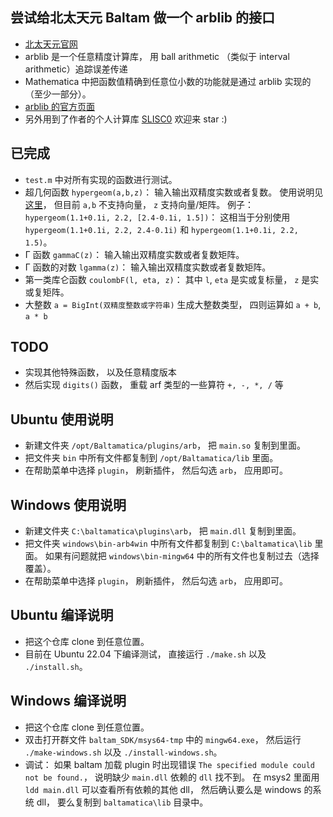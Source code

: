 ## 尝试给北太天元 Baltam 做一个 arblib 的接口
* [北太天元官网](http://www.baltamatica.com/product/NCS.html)
* arblib 是一个任意精度计算库， 用 ball arithmetic （类似于 interval arithmetic）追踪误差传递
* Mathematica 中把函数值精确到任意位小数的功能就是通过 arblib 实现的（至少一部分）。
* [arblib 的官方页面](https://arblib.org/)
* 另外用到了作者的个人计算库 [SLISC0](https://github.com/MacroUniverse/SLISC0) 欢迎来 star :)

## 已完成
* `test.m` 中对所有实现的函数进行测试。
* 超几何函数 `hypergeom(a,b,z)`： 输入输出双精度实数或者复数。 使用说明见[这里](https://www.mathworks.com/help/symbolic/hypergeom.html)， 但目前 `a,b` 不支持向量， `z` 支持向量/矩阵。 例子： `hypergeom(1.1+0.1i, 2.2, [2.4-0.1i, 1.5])`： 这相当于分别使用 `hypergeom(1.1+0.1i, 2.2, 2.4-0.1i)` 和 `hypergeom(1.1+0.1i, 2.2, 1.5)`。
* Γ 函数 `gammaC(z)`： 输入输出双精度实数或者复数矩阵。
* Γ 函数的对数 `lgamma(z)`： 输入输出双精度实数或者复数矩阵。
* 第一类库仑函数 `coulombF(l, eta, z)`： 其中 `l`, `eta` 是实或复标量， `z` 是实或复矩阵。
* 大整数 `a = BigInt(双精度整数或字符串)` 生成大整数类型， 四则运算如 `a + b`, `a * b`

## TODO
* 实现其他特殊函数， 以及任意精度版本
* 然后实现 `digits()` 函数， 重载 arf 类型的一些算符 `+, -, *, /` 等

## Ubuntu 使用说明
* 新建文件夹 `/opt/Baltamatica/plugins/arb`， 把 `main.so` 复制到里面。
* 把文件夹 `bin` 中所有文件都复制到 `/opt/Baltamatica/lib` 里面。
* 在帮助菜单中选择 `plugin`， 刷新插件， 然后勾选 `arb`， 应用即可。

## Windows 使用说明
* 新建文件夹 `C:\baltamatica\plugins\arb`， 把 `main.dll` 复制到里面。
* 把文件夹 `windows\bin-arb4win` 中所有文件都复制到 `C:\baltamatica\lib` 里面。 如果有问题就把 `windows\bin-mingw64` 中的所有文件也复制过去（选择覆盖）。
* 在帮助菜单中选择 `plugin`， 刷新插件， 然后勾选 `arb`， 应用即可。

## Ubuntu 编译说明
* 把这个仓库 clone 到任意位置。
* 目前在 Ubuntu 22.04 下编译测试， 直接运行 `./make.sh` 以及 `./install.sh`。

## Windows 编译说明
* 把这个仓库 clone 到任意位置。
* 双击打开群文件 `baltam_SDK/msys64-tmp` 中的 `mingw64.exe`， 然后运行 `./make-windows.sh` 以及 `./install-windows.sh`。
* 调试： 如果 baltam 加载 plugin 时出现错误 `The specified module could not be found.`， 说明缺少 `main.dll` 依赖的 `dll` 找不到。 在 msys2 里面用 `ldd main.dll` 可以查看所有依赖的其他 dll， 然后确认要么是 windows 的系统 dll， 要么复制到 `baltamatica\lib` 目录中。
